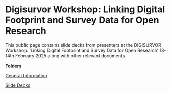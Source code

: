 # Digisurvor Workshop: Linking Digital Footprint and Survey Data for Open Research
This public page contains slide decks from presenters at the DIGISURVOR Workshop: ‘Linking Digital Footprint and Survey Data for Open Research’ 13-14th February 2025 along with other relevant documents.

**Folders**

[General Information](https://github.com/digisurvor/workshop_1/tree/main/general_information)


[Slide Decks](docs)
